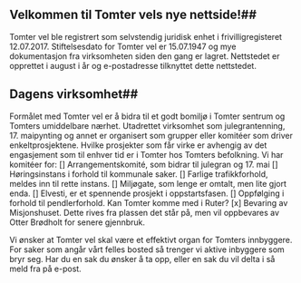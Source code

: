 ## Velkommen til Tomter vels nye nettside!##

Tomter vel ble registrert som selvstendig juridisk enhet i frivilligregisteret 12.07.2017. Stiftelsesdato for Tomter vel er 15.07.1947 og mye dokumentasjon fra virksomheten siden den gang er lagret.  Nettstedet er opprettet i august i år og e-postadresse tilknyttet dette nettstedet. 

## Dagens virksomhet##
Formålet med Tomter vel er å bidra til et godt bomiljø i Tomter sentrum og Tomters umiddelbare nærhet. Utadrettet virksomhet som julegrantenning, 17. maipynting og annet er organisert som grupper eller komitéer som driver enkeltprosjektene. Hvilke prosjekter som får virke er avhengig av det engasjement som til enhver tid er i Tomter hos Tomters befolkning. Vi har komitéer for:
[] Arrangementskomité, som bidrar til julegran og 17. mai
[] Høringsinstans i forhold til kommunale saker. 
[] Farlige trafikkforhold, meldes inn til rette instans.
[] Miljøgate, som lenge er omtalt, men lite gjort enda.
[] Elvesti, er et spennende prosjekt i oppstartsfasen.
[] Oppfølging i forhold til pendlerforhold. Kan Tomter komme med i Ruter?
[x] Bevaring av Misjonshuset. Dette rives fra plassen det står på, men vil oppbevares av Otter Brødholt for senere gjennbruk.

Vi ønsker at Tomter vel skal være et effektivt organ for Tomters innbyggere. For saker som angår vårt felles bosted så trenger vi aktive inbyggere som bryr seg. Har du en sak du ønsker å ta opp, eller en sak du vil delta i så meld fra på e-post. 
